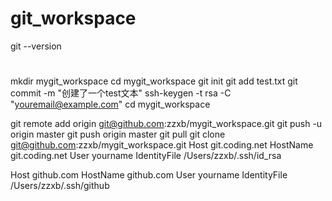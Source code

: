 # git_workspace

git --version
#
mkdir mygit_workspace
cd mygit_workspace
git init
git add test.txt
git commit -m "创建了一个test文本"
ssh-keygen -t rsa -C "youremail@example.com"
cd mygit_workspace

git remote add origin git@github.com:zzxb/mygit_workspace.git
git push -u origin master
git push origin master
git pull
git clone git@github.com:zzxb/mygit_workspace.git
Host git.coding.net
    HostName        git.coding.net
    User            yourname
    IdentityFile    /Users/zzxb/.ssh/id_rsa

Host github.com
    HostName        github.com
    User            yourname
    IdentityFile    /Users/zzxb/.ssh/github

